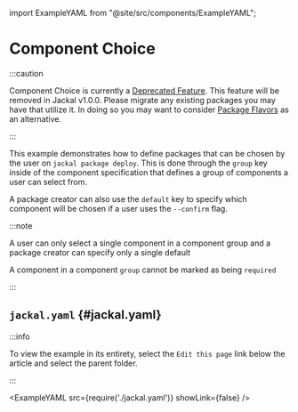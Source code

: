 import ExampleYAML from "@site/src/components/ExampleYAML";

# Component Choice

:::caution

Component Choice is currently a [Deprecated Feature](../../docs/9-roadmap.md#alpha). This feature will be removed in Jackal v1.0.0. Please migrate any existing packages you may have that utilize it.  In doing so you may want to consider [Package Flavors](../package-flavors/README.md) as an alternative.

:::

This example demonstrates how to define packages that can be chosen by the user on `jackal package deploy`.  This is done through the `group` key inside of the component specification that defines a group of components a user can select from.

A package creator can also use the `default` key to specify which component will be chosen if a user uses the `--confirm` flag.

:::note

A user can only select a single component in a component group and a package creator can specify only a single default

A component in a component `group` cannot be marked as being `required`

:::

## `jackal.yaml` {#jackal.yaml}

:::info

To view the example in its entirety, select the `Edit this page` link below the article and select the parent folder.

:::

<ExampleYAML src={require('./jackal.yaml')} showLink={false} />
